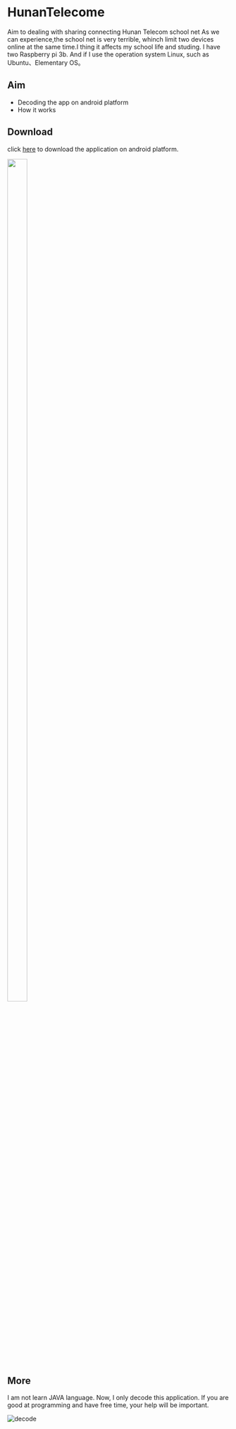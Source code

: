 # HunanTelecome
Aim to dealing with sharing connecting Hunan Telecom school net
As we can experience,the school net is very terrible, whinch limit two devices online at the same time.I thing it affects my school life and studing. I have two Raspberry pi 3b. And if I use the operation system Linux, such as Ubuntu、Elementary OS。

## Aim
- Decoding the app on android platform
- How it works


## Download
click [here](http://ozkg680jm.bkt.clouddn.com/HNCV3.6.29.1711031.apk) to download the application on android platform.

<img src="http://ozkg680jm.bkt.clouddn.com/autojump.png" width=30% height=70%>

## More
I am not learn JAVA language. Now, I only decode this application. If you are good at programming and have free time, your help will be important.

![decode](http://p5culcl8r.bkt.clouddn.com/decode%20apk.jpg)
